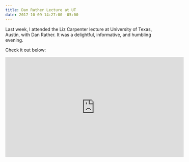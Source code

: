 ```yaml
---
title: Dan Rather Lecture at UT
date: 2017-10-09 14:27:00 -05:00
---
```


Last week, I attended the Liz Carpenter lecture at University of Texas, Austin,
 with Dan Rather. It was a delightful, informative, and humbling evening.

Check it out below:

<iframe width="560" height="315" src="https://www.youtube.com/embed/PR9iIAWJAeE?rel=0" frameborder="0" allowfullscreen></iframe>